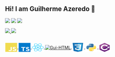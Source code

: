 ## Hi! I am Guilherme Azeredo 👋


<div>

<a href="https://instagram.com/azeredo_99" target="_blank"><img src="https://img.shields.io/badge/-Instagram-%23E4405F?style-for-the-badge&logo=instagram&logoColor=white" target="_blank"></a>
<a href="https://discord.gg/azeredo#7994" target="_blank"><img src="https://img.shields.io/badge/Discord-7289DA?style-for-the-badge&logo=discord&logoColor-white" target="_blank"></a>
<a href="https://www.linkedin.com/in/gui-azeredo-a11bb0254/" target="_blank"><img src="https://img.shields.io/badge/-LinkedIn-%230077B5?style-for-the-badge&logo-linkedin&logoColor-white" target="_blank"></a>
</div>

<div>
<a href="https://github.com/azeredo-99">
<img height="165em" src="https://github-readme-stats.vercel.app/api?username=azeredo-99&show_icons=true&theme=dracula&include_all_commits=true&count_private=true"/> 
<img height="165em" src="https://github-readme-stats.vercel.app/api/top-langs/?username=azeredo-99&layout=compact&langs_count=16&theme=dracula"/>
</div>
  
##

<div style="display: inline_block">
  <img align="center" alt="Gui-Js" height="30" width="40" src="https://raw.githubusercontent.com/devicons/devicon/master/icons/javascript/javascript-plain.svg"> 
  <img align="center" alt="Gui-Ts" height="30" width="40" src="https://raw.githubusercontent.com/devicons/devicon/master/icons/typescript/typescript-plain.svg"> 
  <img align="center" alt="Gui-React" height="30" width="40" src="https://raw.githubusercontent.com/devicons/devicon/master/icons/react/react-original.svg"> 
  <img align="center" alt="Gui-HTML" height="30" width="40" src="https://cdn.jsdelivr.net/gh/devicons/devicon@latest/icons/html5/html5-original-wordmark.svg">
  <img align="center" alt="Gui-CSS" height="30" width="40"src="https://raw.githubusercontent.com/devicons/devicon/master/icons/css3/css3-original.svg"> 
  <img align="center" alt="Gui-Python" height="30" width="40" src="https://raw.githubusercontent.com/devicons/devicon/master/icons/python/python-original.svg"> 
  <img align="center" alt="Gui-Csharp" height="30" width="40" src="https://raw.githubusercontent.com/devicons/devicon/master/icons/csharp/csharp-original.svg">
</div>
